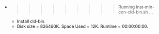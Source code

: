* >>>>>>>>> Running inst-min-con-cld-bin.sh ...
  * Install cld-bin.
  * Disk size = 836460K. Space Used = 12K. Runtime = 00:00:00:00.
